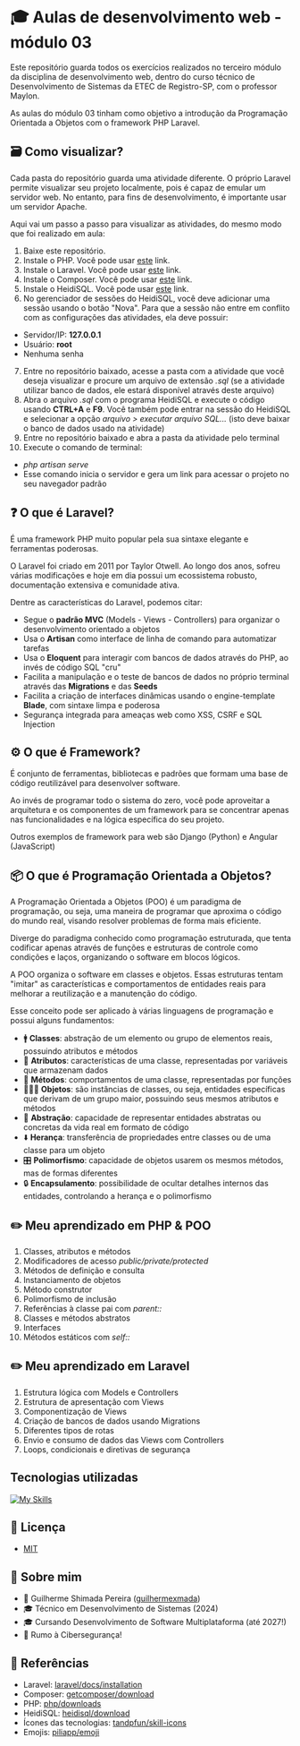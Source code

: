 
# 🎓 Aulas de desenvolvimento web - módulo 03

Este repositório guarda todos os exercícios realizados no terceiro módulo da disciplina de desenvolvimento web, dentro do curso técnico de Desenvolvimento de Sistemas da ETEC de Registro-SP, com o professor Maylon.

As aulas do módulo 03 tinham como objetivo a introdução da Programação Orientada a Objetos com o framework PHP Laravel.

## 🗃 Como visualizar?
Cada pasta do repositório guarda uma atividade diferente. O próprio Laravel permite visualizar seu projeto localmente, pois é capaz de emular um servidor web. No entanto, para fins de desenvolvimento, é importante usar um servidor Apache. 

Aqui vai um passo a passo para visualizar as atividades, do mesmo modo que foi realizado em aula:

1. Baixe este repositório.
2. Instale o PHP. Você pode usar [este](https://www.php.net/downloads.php) link.
3. Instale o Laravel. Você pode usar [este](https://laravel.com/docs/12.x/installation) link.
4. Instale o Composer. Você pode usar [este](https://getcomposer.org/download/) link.
5. Instale o HeidiSQL. Você pode usar [este](https://www.heidisql.com/download.php) link.
6. No gerenciador de sessões do HeidiSQL, você deve adicionar uma sessão usando o botão "Nova". Para que a sessão não entre em conflito com as configurações das atividades, ela deve possuir:
- Servidor/IP: **127.0.0.1**
- Usuário: **root**
- Nenhuma senha
7. Entre no repositório baixado, acesse a pasta com a atividade que você deseja visualizar e procure um arquivo de extensão *.sql* (se a atividade utilizar banco de dados, ele estará disponível através deste arquivo)
8. Abra o arquivo *.sql* com o programa HeidiSQL e execute o código usando **CTRL+A** e **F9**. Você também pode entrar na sessão do HeidiSQL e selecionar a opção *arquivo > executar arquivo SQL...* (isto deve baixar o banco de dados usado na atividade)
9. Entre no repositório baixado e abra a pasta da atividade pelo terminal
10. Execute o comando de terminal:

-  *php artisan serve*
- Esse comando inicia o servidor e gera um link para acessar o projeto no seu navegador padrão


## ❓ O que é Laravel?
É uma framework PHP muito popular pela sua sintaxe elegante e ferramentas poderosas. 

O Laravel foi criado em 2011 por Taylor Otwell. Ao longo dos anos, sofreu várias modificações e hoje em dia possui um ecossistema robusto, documentação extensiva e comunidade ativa.

Dentre as características do Laravel, podemos citar:
- Segue o **padrão MVC** (Models - Views - Controllers) para organizar o desenvolvimento orientado a objetos
- Usa o **Artisan** como interface de linha de comando para automatizar tarefas
- Usa o **Eloquent** para interagir com bancos de dados através do PHP, ao invés de código SQL "cru"
- Facilita a manipulação e o teste de bancos de dados no próprio terminal através das **Migrations** e das **Seeds**
- Facilita a criação de interfaces dinâmicas usando o engine-template **Blade**, com sintaxe limpa e poderosa
- Segurança integrada para ameaças web como XSS, CSRF e SQL Injection

## ⚙️ O que é Framework?
É conjunto de ferramentas, bibliotecas e padrões que formam uma base de código reutilizável para desenvolver software. 

Ao invés de programar todo o sistema do zero, você pode aproveitar a arquitetura e os componentes de um framework para se concentrar apenas nas funcionalidades e na lógica específica do seu projeto.

Outros exemplos de framework para web são Django (Python) e Angular (JavaScript)

## 📦 O que é Programação Orientada a Objetos?

A Programação Orientada a Objetos (POO) é um paradigma de programação, ou seja, uma maneira de programar que aproxima o código do mundo real, visando resolver problemas de forma mais eficiente.

Diverge do paradigma conhecido como programação estruturada, que tenta codificar apenas através de funções e estruturas de controle como condições e laços, organizando o software em blocos lógicos.
 
A POO organiza o software em classes e objetos. Essas estruturas tentam "imitar" as características e comportamentos de entidades reais para melhorar a reutilização e a manutenção do código. 

Esse conceito pode ser aplicado à várias linguagens de programação e possui alguns fundamentos:
- 🚹 **Classes**: abstração de um elemento ou grupo de elementos reais, possuindo atributos e métodos
- 🔖 **Atributos**: características de uma classe, representadas por variáveis que armazenam dados
- 🔧 **Métodos**: comportamentos de uma classe, representadas por funções
- 🙋🙋‍♀️ **Objetos**: são instâncias de classes, ou seja, entidades específicas que derivam de um grupo maior, possuindo seus mesmos atributos  e métodos
- 📝 **Abstração**: capacidade de representar entidades abstratas ou concretas da vida real em formato de código
- ⬇️ **Herança**: transferência de propriedades entre classes ou de uma classe para um objeto
- 🎛 **Polimorfismo**: capacidade de objetos usarem os mesmos métodos, mas de formas diferentes
- 🔒 **Encapsulamento**: possibilidade de ocultar detalhes internos das entidades, controlando a herança e o polimorfismo

## ✏️ Meu aprendizado em PHP & POO
1. Classes, atributos e métodos
2. Modificadores de acesso *public/private/protected*
3. Métodos de definição e consulta
4. Instanciamento de objetos
5. Método construtor
6. Polimorfismo de inclusão
7. Referências à classe pai com *parent::*
8. Classes e métodos abstratos
9. Interfaces
10. Métodos estáticos com *self::*

## ✏️ Meu aprendizado em Laravel
1. Estrutura lógica com Models e Controllers
2. Estrutura de apresentação com Views
3. Componentização de Views
3. Criação de bancos de dados usando Migrations
4. Diferentes tipos de rotas
5. Envio e consumo de dados das Views com Controllers
6. Loops, condicionais e diretivas de segurança

## Tecnologias utilizadas

[![My Skills](https://skillicons.dev/icons?i=laravel,php,html,css,bootstrap,mysql)](https://skillicons.dev)

## 📃 Licença

- [MIT](https://choosealicense.com/licenses/mit/)

## 👤 Sobre mim
- 👤 Guilherme Shimada Pereira ([guilhermexmada](https://github.com/guilhermexmada))
- 🎓 Técnico em Desenvolvimento de Sistemas (2024)
- 🎓 Cursando Desenvolvimento de Software Multiplataforma (até 2027!) 
- 🚀 Rumo à Cibersegurança!

## 🔗 Referências

- Laravel: [laravel/docs/installation](https://laravel.com/docs/12.x/installation)
- Composer: [getcomposer/download](https://getcomposer.org/download/)
- PHP: [php/downloads](https://www.php.net/downloads.php)
- HeidiSQL: [heidisql/download](https://www.heidisql.com/download.php)
- Ícones das tecnologias: [tandpfun/skill-icons](https://github.com/tandpfun/skill-icons)
- Emojis: [piliapp/emoji](https://getemoji.com/)
